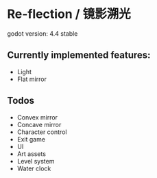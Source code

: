 # Re-flection / 镜影溯光
godot version: 4.4 stable

## Currently implemented features:
+ Light
+ Flat mirror

## Todos
+ Convex mirror
+ Concave mirror
+ Character control
+ Exit game
+ UI
+ Art assets
+ Level system
+ Water clock
